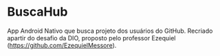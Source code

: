 # BuscaHub
App Android Nativo que busca projeto dos usuários do GitHub.
Recriado apartir do desafio da DIO, proposto pelo professor Ezequiel (https://github.com/EzequielMessore).
